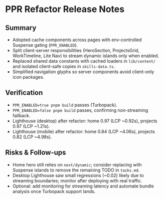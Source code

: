 # PPR Refactor Release Notes

## Summary

- Adopted cache components across pages with env-controlled Suspense gating (`PPR_ENABLED`).
- Split client-server responsibilities (HeroSection, ProjectsGrid, WorkTimeline, Lite Nav) to stream dynamic islands only when enabled.
- Replaced shared data constants with cached loaders in `lib/content/` and isolated client-safe copies in `skills-data.ts`.
- Simplified navigation glyphs so server components avoid client-only icon packages.

## Verification

- `PPR_ENABLED=true pnpm build` passes (Turbopack).
- `PPR_ENABLED=false pnpm build` passes, confirming non-streaming fallback.
- Lighthouse (desktop) after refactor: home 0.97 (LCP ~0.92s), projects 0.97 (LCP ~1.21s).
- Lighthouse (mobile) after refactor: home 0.84 (LCP ~4.06s), projects 0.82 (LCP ~4.98s).

## Risks & Follow-ups

- Home hero still relies on `next/dynamic`; consider replacing with Suspense islands to remove the remaining TODO in `tasks.md`.
- Desktop Lighthouse saw small regressions (~0.02) likely due to streaming boundaries; monitor after deploying with real traffic.
- Optional: add monitoring for streaming latency and automate bundle analysis once Turbopack support lands.
